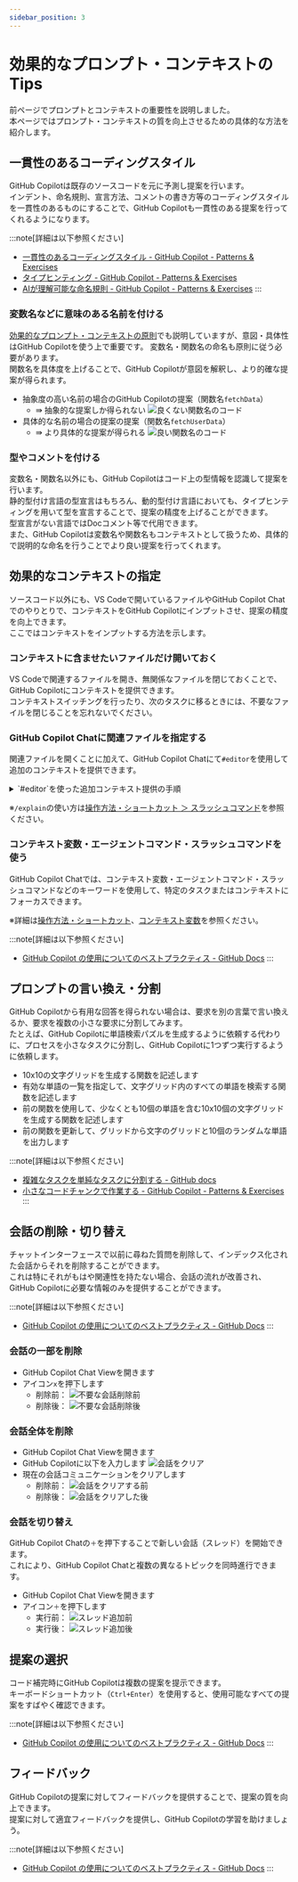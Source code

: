 ```yaml
---
sidebar_position: 3
---
```


# 効果的なプロンプト・コンテキストのTips

前ページでプロンプトとコンテキストの重要性を説明しました。<br/>
本ページではプロンプト・コンテキストの質を向上させるための具体的な方法を紹介します。

## 一貫性のあるコーディングスタイル

GitHub Copilotは既存のソースコードを元に予測し提案を行います。<br/>
インデント、命名規則、宣言方法、コメントの書き方等のコーディングスタイルを一貫性のあるものにすることで、GitHub Copilotも一貫性のある提案を行ってくれるようになります。

<!-- textlint-disable ja-technical-writing/ja-no-mixed-period -->
<!-- textlint-disable jtf-style/4.3.2.大かっこ［］ -->
:::note[詳細は以下参照ください]
<!-- textlint-enable jtf-style/4.3.2.大かっこ［］ -->
<!-- textlint-enable ja-technical-writing/ja-no-mixed-period -->
- [一貫性のあるコーディングスタイル - GitHub Copilot - Patterns & Exercises](https://ai-native-development.gitbook.io/docs/v/ja/design-patterns/consistent-coding-style)
- [タイプヒンティング - GitHub Copilot - Patterns & Exercises](https://ai-native-development.gitbook.io/docs/v/ja/general/type-hinting)  
- [AIが理解可能な命名規則 - GitHub Copilot - Patterns & Exercises](https://ai-native-development.gitbook.io/docs/v/ja/design-patterns/ai-readable-naming-convention)
:::

### 変数名などに意味のある名前を付ける

[効果的なプロンプト・コンテキストの原則](../02_installation-and-settings/)でも説明していますが、意図・具体性はGitHub Copilotを使う上で重要です。
変数名・関数名の命名も原則に従う必要があります。<br/>
関数名を具体度を上げることで、GitHub Copilotが意図を解釈し、より的確な提案が得られます。

- 抽象度の高い名前の場合のGitHub Copilotの提案（関数名`fetchData`）
  - ⇛ 抽象的な提案しか得られない
  ![良くない関数名のコード](images/function-name_bad.png)
- 具体的な名前の場合の提案の提案（関数名`fetchUserData`）
  - ⇛ より具体的な提案が得られる
  ![良い関数名のコード](images/function-name_good.png)

### 型やコメントを付ける

変数名・関数名以外にも、GitHub Copilotはコード上の型情報を認識して提案を行います。<br/>
静的型付け言語の型宣言はもちろん、動的型付け言語においても、タイプヒンティングを用いて型を宣言することで、提案の精度を上げることができます。<br/>
型宣言がない言語ではDocコメント等で代用できます。<br/>
また、GitHub Copilotは変数名や関数名もコンテキストとして扱うため、具体的で説明的な命名を行うことでより良い提案を行ってくれます。

## 効果的なコンテキストの指定

ソースコード以外にも、VS Codeで開いているファイルやGitHub Copilot Chatでのやりとりで、コンテキストをGitHub Copilotにインプットさせ、提案の精度を向上できます。<br/>
ここではコンテキストをインプットする方法を示します。

### コンテキストに含ませたいファイルだけ開いておく

VS Codeで関連するファイルを開き、無関係なファイルを閉じておくことで、GitHub Copilotにコンテキストを提供できます。<br/>
コンテキストスイッチングを行ったり、次のタスクに移るときには、不要なファイルを閉じることを忘れないでください。

### GitHub Copilot Chatに関連ファイルを指定する

関連ファイルを開くことに加えて、GitHub Copilot Chatにて`#editor`を使用して追加のコンテキストを提供できます。

<details>
<summary>`#editor`を使った追加コンテキスト提供の手順</summary>
- VS Codeで、該当ファイルを開きます
  ![コンテキストに含めるファイルをVS Codeで開く](images/add-context.png)
- GitHub Copilotに以下を入力します
      ```txt
      #editor /removeTxt　ファイルの拡張子が.csv .txt .mdの場合は、リストに該当レコードも削除するを更新してください。
      ```
- 更新後コードが提案されます
</details>

※`/explain`の使い方は[操作方法・ショートカット ＞ スラッシュコマンド](../08_vscode-extention/02_github-copilot-chat/01_context-variable.md)を参照ください。

### コンテキスト変数・エージェントコマンド・スラッシュコマンドを使う

GitHub Copilot Chatでは、コンテキスト変数・エージェントコマンド・スラッシュコマンドなどのキーワードを使用して、特定のタスクまたはコンテキストにフォーカスできます。

※詳細は[操作方法・ショートカット](../08_vscode-extention/02_github-copilot-chat/01_context-variable.md)、[コンテキスト変数](../08_vscode-extention/02_github-copilot-chat/01_context-variable.md)を参照ください。

<!-- textlint-disable ja-technical-writing/ja-no-mixed-period -->
<!-- textlint-disable jtf-style/4.3.2.大かっこ［］ -->
:::note[詳細は以下参照ください]
<!-- textlint-enable jtf-style/4.3.2.大かっこ［］ -->
<!-- textlint-enable ja-technical-writing/ja-no-mixed-period -->
- [GitHub Copilot の使用についてのベストプラクティス - GitHub Docs](https://docs.github.com/ja/copilot/using-github-copilot/best-practices-for-using-github-copilot#copilot-%E3%82%92%E5%BD%B9%E7%AB%8B%E3%81%A4%E5%87%BA%E5%8A%9B%E3%81%AB%E5%B0%8E%E3%81%8F)
:::

## プロンプトの言い換え・分割

GitHub Copilotから有用な回答を得られない場合は、要求を別の言葉で言い換えるか、要求を複数の小さな要求に分割してみます。<br/>
たとえば、GitHub Copilotに単語検索パズルを生成するように依頼する代わりに、プロセスを小さなタスクに分割し、GitHub Copilotに1つずつ実行するように依頼します。

- 10x10の文字グリッドを生成する関数を記述します
- 有効な単語の一覧を指定して、文字グリッド内のすべての単語を検索する関数を記述します
- 前の関数を使用して、少なくとも10個の単語を含む10x10個の文字グリッドを生成する関数を記述します
- 前の関数を更新して、グリッドから文字のグリッドと10個のランダムな単語を出力します

<!-- textlint-disable ja-technical-writing/ja-no-mixed-period -->
<!-- textlint-disable jtf-style/4.3.2.大かっこ［］ -->
:::note[詳細は以下参照ください]
<!-- textlint-enable jtf-style/4.3.2.大かっこ［］ -->
<!-- textlint-enable ja-technical-writing/ja-no-mixed-period -->
- [複雑なタスクを単純なタスクに分割する - GitHub docs](https://docs.github.com/ja/copilot/using-github-copilot/prompt-engineering-for-github-copilot#break-complex-tasks-into-simpler-tasks)<br/>
- [小さなコードチャンクで作業する - GitHub Copilot - Patterns & Exercises](https://ai-native-development.gitbook.io/docs/ja/design-patterns/working-on-small-chunk)
:::

## 会話の削除・切り替え

チャットインターフェースで以前に尋ねた質問を削除して、インデックス化された会話からそれを削除することができます。<br/>
これは特にそれがもはや関連性を持たない場合、会話の流れが改善され、GitHub Copilotに必要な情報のみを提供することができます。

<!-- textlint-disable ja-technical-writing/ja-no-mixed-period -->
<!-- textlint-disable jtf-style/4.3.2.大かっこ［］ -->
:::note[詳細は以下参照ください]
<!-- textlint-enable jtf-style/4.3.2.大かっこ［］ -->
<!-- textlint-enable ja-technical-writing/ja-no-mixed-period -->
- [GitHub Copilot の使用についてのベストプラクティス - GitHub Docs](https://docs.github.com/ja/copilot/using-github-copilot/best-practices-for-using-github-copilot#copilot-%E3%82%92%E5%BD%B9%E7%AB%8B%E3%81%A4%E5%87%BA%E5%8A%9B%E3%81%AB%E5%B0%8E%E3%81%8F)
:::

### 会話の一部を削除

- GitHub Copilot Chat Viewを開きます
- アイコン`x`を押下します
  - 削除前：
    ![不要な会話削除前](images/delete-request_before.png)
  - 削除後：
    ![不要な会話削除後](images/delete-request_after.png)

### 会話全体を削除

- GitHub Copilot Chat Viewを開きます
- GitHub Copilotに以下を入力します
    ![会話をクリア](images/clear-communication-setting.png)
- 現在の会話コミュニケーションをクリアします
  - 削除前：
    ![会話をクリアする前](images/clear-communication_before.png)
  - 削除後：
    ![会話をクリアした後](images/clear-communication_before.png)

### 会話を切り替え

GitHub Copilot Chatの`＋`を押下することで新しい会話（スレッド）を開始できます。<br/>
これにより、GitHub Copilot Chatと複数の異なるトピックを同時進行できます。

- GitHub Copilot Chat Viewを開きます
- アイコン`＋`を押下します
  - 実行前：
    ![スレッド追加前](images/add-thread_before.png)
  - 実行後：
    ![スレッド追加後](images/add-thread_after.png)

## 提案の選択

コード補完時にGitHub Copilotは複数の提案を提示できます。<br/>
キーボードショートカット（`Ctrl+Enter`）を使用すると、使用可能なすべての提案をすばやく確認できます。

<!-- textlint-disable ja-technical-writing/ja-no-mixed-period -->
<!-- textlint-disable jtf-style/4.3.2.大かっこ［］ -->
:::note[詳細は以下参照ください]
<!-- textlint-enable jtf-style/4.3.2.大かっこ［］ -->
<!-- textlint-enable ja-technical-writing/ja-no-mixed-period -->
- [GitHub Copilot の使用についてのベストプラクティス - GitHub Docs](https://docs.github.com/ja/copilot/using-github-copilot/best-practices-for-using-github-copilot#copilot-%E3%82%92%E5%BD%B9%E7%AB%8B%E3%81%A4%E5%87%BA%E5%8A%9B%E3%81%AB%E5%B0%8E%E3%81%8F)
:::

## フィードバック

GitHub Copilotの提案に対してフィードバックを提供することで、提案の質を向上できます。<br/>
提案に対して適宜フィードバックを提供し、GitHub Copilotの学習を助けましょう。

<!-- textlint-disable ja-technical-writing/ja-no-mixed-period -->
<!-- textlint-disable jtf-style/4.3.2.大かっこ［］ -->
:::note[詳細は以下参照ください]
<!-- textlint-enable jtf-style/4.3.2.大かっこ［］ -->
<!-- textlint-enable ja-technical-writing/ja-no-mixed-period -->
- [GitHub Copilot の使用についてのベストプラクティス - GitHub Docs](https://docs.github.com/ja/copilot/using-github-copilot/best-practices-for-using-github-copilot#copilot-%E3%82%92%E5%BD%B9%E7%AB%8B%E3%81%A4%E5%87%BA%E5%8A%9B%E3%81%AB%E5%B0%8E%E3%81%8F)
:::
